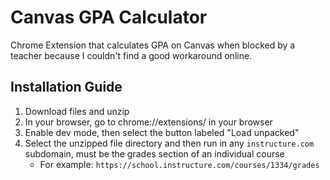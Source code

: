 # Canvas GPA Calculator
Chrome Extension that calculates GPA on Canvas when blocked by a teacher because I couldn't find a good workaround online.

## Installation Guide
1. Download files and unzip
2. In your browser, go to chrome://extensions/ in your browser
3. Enable dev mode, then select the button labeled "Load unpacked"
4. Select the unzipped file directory and then run in any `instructure.com` subdomain, must be the grades section of an individual course
   - For example: `https://school.instructure.com/courses/1334/grades`
